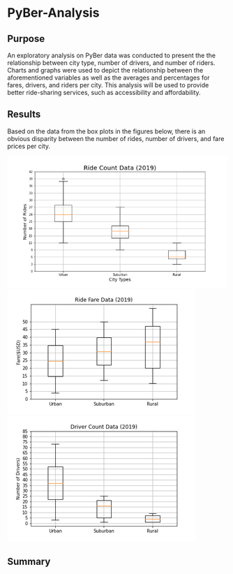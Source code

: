 # PyBer-Analysis

## Purpose
An exploratory analysis on PyBer data was conducted to present the the relationship between city type, number of drivers, and number of riders. Charts and graphs were used to depict the relationship between the aforementioned variables as well as the averages and percentages for fares, drivers, and riders per city. This analysis will be used to provide better ride-sharing services, such as accessibility and affordability.

## Results

Based on the data from the box plots in the figures below, there is an obvious disparity between the number of rides, number of drivers, and fare prices per city.

![Analysis/Fig2](Analysis/Fig2.png)
![Analysis/Fig3](Analysis/Fig3.png)
![Analysis/Fig4](Analysis/Fig4.png)




## Summary
